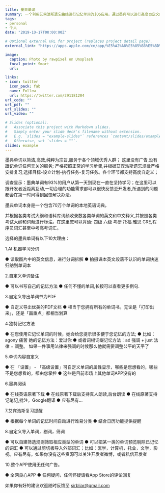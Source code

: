```yaml
---
title: 墨典单词
summary: 一个利用艾宾浩斯遗忘曲线进行记忆单词的iOS应用。通过墨典可以进行高度自定义的进行单词记忆，并被用户冠名称为“单词界的LV”。
tags: 
- personal
- 个人
date: "2019-10-17T00:00:00Z"

# Optional external URL for project (replaces project detail page).
external_link: "https://apps.apple.com/cn/app/%E5%A2%A8%E5%85%B8%E5%8D%95%E8%AF%8D-%E9%AB%98%E6%95%88%E5%AD%A6%E8%8B%B1%E8%AF%AD%E9%94%81%E5%B1%8F%E8%83%8C%E5%8D%95%E8%AF%8D%E7%9A%84%E5%BF%85%E5%A4%87%E7%A5%9E%E5%99%A8/id1373544809"

image:
  caption: Photo by rawpixel on Unsplash
  focal_point: Smart
  url: 

links:
- icon: twitter
  icon_pack: fab
  name: Follow
  url: https://twitter.com/291181204
url_code: ""
url_pdf: ""
url_slides: ""
url_video: ""

# Slides (optional).
#   Associate this project with Markdown slides.
#   Simply enter your slide deck's filename without extension.
#   E.g. `slides = "example-slides"` references `content/slides/example-slides.md`.
#   Otherwise, set `slides = ""`.
slides: example
---
```


墨典单词以简洁,高效,纯粹为宗旨,服务于各个领域优秀人群；
这里没有广告,没有跟记单词任何无关的服务; 严格按照正常的学习步骤,并根据艾宾浩斯遗忘规律严格安排复习;选择目标-设立计划-执行任务-复习任务。各个环节都支持高度自定义；

调查显示：墨典单词有93%的用户从第一天到现在一直在坚持学习；在这里可以跟开发者近距离互动,一切合理的功能需求都可以很快反馈至开发者,所遇到的问题都会在第一时间得到回馈解决办法。

墨典单词本身是一个包含70万个单词的本地英语词典。

并根据各类考试大纲和语料库词频收录数各类单词的英文和中文释义,并按照各类考试大纲和词频进行标注。在这里您可以背诵: 四级 六级 考研 托福 雅思 GRE,程序员词汇甚至中考高考词汇。

选择的墨典单词有以下10大理由：

1.AI 机器学习分词

● 读取图片中的英文信息，进行分词拆解
● 拍摄课本英文段落不认识的单词快速归纳到单词本

2.自定义单词备注

● 可以书写自己的记忆方法
● 任何不懂的单词,长按可以查看更多例句.

3.自定义导出单词书为PDF

● 自定义导出优美的PDF文档
● 相当于您拥有所有的单词书。无论是「打印出来」，还是「画重点」都相当划算

4.独特记忆方法

● 在您使用它记忆单词的时候，她会给您提示很多便于您记忆的方法;
● 比如：agony 痛苦 她的记忆方法：爱过你
● 或者词根词缀记忆方法：ad 强调 + just 法律 = 调整。 如果一件事用法律来强调的时候那么他就需要调整公平的天平了

5.单词内容自定义

● 在 「设置」 - 「高级设置」可自定义单词的属性显示，哪些是您想看的，哪些不是您想看的，都由您掌控
● 这些是目前市场上其他单词APP没有的

6.墨典阅读

● 在线英语原著下载
● 在线原著下载后支持真人朗读,后台朗读
● 在线原著支持记笔记,批注，Google翻译
● 应有尽有...

7.艾宾浩斯复习提醒

● 根据每个单词的记忆时间自动进行难易分类
● 结合日历功能提供提醒

8.自定义导入单词，剔词，筛词

● 可以自建筛选规则筛取相应类型的单词
● 可以把某一类的单词预览剔除已记忆的词汇
● 可以通过剪切板导入外部词汇；比如：医学，计算机，托业，文学，影视。应有尽有。如果你没有这些资源可以关注开发者微博，或者私信开发者

10.整个APP使用无任何广告。

● 全网良心APP
● 任何疑问，任何怀疑请看App Store的评论回复

如果你有好的建议欢迎随时反馈至 sirbliar@gmail.com
